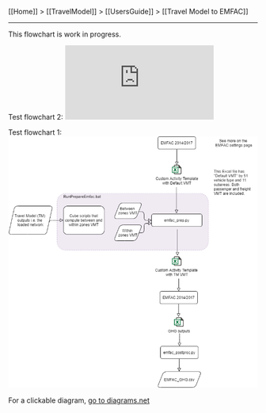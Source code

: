 [[Home]] > [[TravelModel]] > [[UsersGuide]] > [[Travel Model to EMFAC]]

***

This flowchart is work in progress.

Test flowchart 2: 
![](https://github.com/BayAreaMetro/travel-model-one/blob/master/model-files/scripts/emfac/emfac_flow_chart.pdf)

Test flowchart 1:
![](https://github.com/BayAreaMetro/travel-model-one/blob/master/model-files/scripts/emfac/emfac_flow_chart.png)

For a clickable diagram, [go to diagrams.net](https://viewer.diagrams.net/?highlight=0000ff&edit=_blank&layers=1&nav=1&title=emfac_flow_chart.drawio#R7Vxdd5s4EP01Pmf3wT58GLAf7SRO221208Zt2qceAbJRgxEFEdv99TsCYQPCH3GMkybpQ40GSQjN1Z07Em1LP5stLiMUelfUxX5LU9xFSz9vaVq%2F14e%2FuWGZGSxdyQzTiLiZSV0bbshvLIx5tYS4OC5VZJT6jIRlo0ODADusZENRROflahPql58aoimWDDcO8mXrLXGZl1l7mrW2v8Nk6uVPVk3xwjOUVxZvEnvIpfOCSb9o6WcRpSy7mi3OsM%2FnLp%2BX2%2FfLW%2F%2FjnXn54VP8C30Z%2FjP%2B92s762z0kCarV4hwwA7u%2BvLbwkp6t5%2FmP%2BwLc2h%2FGE8ms7bRzfq%2BR34iJky8LFvmMxjRJHAx70Vt6cO5Rxi%2BCZHD784BMmDz2MwXtyfE98%2BoT6O0rY5V18AW2F0Ue6s%2BYhbRO1yo1jctHZlwh0LHhHGoGQoU93xxMUH3OGJ4UXC7mIhLTGeYRUuokt%2B1xHsLUGs5qOdriHR7wuYV4ZEbkYDldNX3eurhQsz%2BAzwhO%2BIsiRmdgW3gMHLPZ0VTxngW%2Bojhlmb6MKShHcHVlF%2FNCQxcU87xBCVwS1O%2BXo0lVwKEQ35JZumqKTqOTx6BZTPwyTQAG6NhwfoR2di%2FpjFhhPK7NmV8bPrQ5zeGyLmbpjAp%2BHSS%2FoEq6cMGcZitbu5WlBcmZMFBMRTjOfcY47Qw4FOpjRw30DsEiGFCAIBRx%2BGzMXIRQ%2FDD7TEvUieZATzaqaHNvcCdOTK7lqVobbxwsN9WtV4nDKZNwcnQ%2ByU4qV0ZTnoNmvQjgKn2DbTdq7rg%2Bp%2BYsaVgbpQwytdhxDw6pQF4nnIgZGubBkxUU3kZB%2B6AMzTHg0%2Bdu8w0InysqZ%2BhJOr3Vqs%2BJ%2BGUB3JGVTYjKaABRyp2gdXF6NeDu1hbh3hB2DfeV8cQpe%2FiMfz6fJGPiReWqwHCbBca8eL34r11s7SUt3sYkGKaRA7eUk8XcRFFU8x2cwSfi62wjDBwBLkvR8A6kImm15QEbA1nva%2BU4WxWcJoNVLSqQHU1jMPRq0vovbgaDaAvRVNUmIMR%2FFgSoHcFpgJ44cWHUx%2FFsXDnDmSWA2BTJNLtl2OSIXOIqtWQSPfhJPIlxtF%2F9k%2FOwZqSrrus6Q3GXPjQiP8AzwMkPX4pR5vcITFQBwmmcS7E0pH4JLjLSabI51MIUYktaHyIloMIoysYKuXD47oTemrPsQ1RBnoazckdgZ9RRGftcYTugcdTddoe07Z4vrYrqvYLUy6gV4AMeIaVUVJWJoJ7ippGmJCIkg6AAEc14XNGXDelpTpYNgUh0ywvXLMGQkYNhLSHQwiKBRQ9QOeocmwae4QD6IKHai7xic9B56E4g96vhCvsYUXZ5GYo23wKDDWdKo84aWu2DPkPClz4W%2BX34sSGCUdxB66HNBVLIVAADqbgwLzmJMqmRTwEMhDeCwkcPwEG6Eik83gE%2BXjCng1%2BrArx1%2BiYla0ki9WmZLFhSHD5nATXEeZvfzGbIKdjI9aAXw5b2etQoVSTnqfMZVYR%2FJGrfk%2Bf9eQlnvI32PL9hb%2FGV3%2FDIkYzPmuBHWewroYZmrAwYZwHSAd38ni0q5VPEfeBpgSYzWl0tzENAmcg38c%2BnUaIJzMhjghMAXd7%2Bd71%2BsbuBBhSmlxoSOKhBnBN4UIrr2XN2nMt95uChW6%2BxqxklWGU8ot1unGUDGNn5qAap0kdunqFjHq9chdZLiSlDlJHhql3jFJXurJfFgLOR8tCtZBXiLcM2VBqh7xpZNX6upjb9dLIRnBoSlSf%2BfV3rx2O0FBinEfSy2pjFtn5c5RWLXLyVpU0pk6Edms1xAG7IZsSGcyFwY8QVEInzNoXkpKN%2BmG7bjUKry2nEk%2BXfW7Hy%2F7holeBtbGfijgg%2FazJHTY58iyxuQCPnYiEqQ5gHvcWgHIGwoDfsiHGYxysFDzfByW8%2BBsoOm4V9kEfjQDrhSIgV%2Fs1AqFu1%2FIAgXB4tijz3nDlcFn5ST5%2FFqKvsTWr1nBrv8ZjRlOSLteYBffcivW3S6S%2FVlflx6hP7DnT2i0oXp4YF0cE%2BaFAQYrvcURQFvDWwxX8VigVDwm2rrVno%2FW1qhA%2BUOprplnqxzTK%2FRxJ50NKUXpM39g%2BKqN2VI2qfFM%2B%2Bdh%2BCFwTAsU58PhqB7e%2BHQE3egTcrdmFa%2BoIuB5Le2SML4%2FgT3Keu5OBe%2BppGNioiAqjukWy926L0a%2Fsthj6fix8LOqztFcN16fdHLROA1e1KhiqJxD7wrXaUVdrRjJIAz7FVp8ln3i9ppXQJHE3zseGXsKLVj0W3Z%2BPKx319dOy8es%2BqvmzMVjOW%2FRu91AMljvq5p9MnwiDuYh6ZZ%2BBrTRcLsTqvsE40ndgezpij2%2FE38jgmZKBpOt7lU4OTxHM6niOpLo2D7pR3dWTddflu0swrD5CedtJOclOSrey8abpEgGedCel9yaG%2Flj%2BM7UqaVmHyiGpK0utdHUs%2FpMHLb6p2H9slRYNMaZ8hiQ%2BvKAxCyPqrD6%2BeFH6TKtHwdPpM%2Flzy1Qo%2F4Dw1XHi%2B42B6zkcrx7r305UnNKv%2BXql7qOjxs5Xe2%2Fb739u0FCrTG8cHDSkrvpNBQ3pSdauoLGjxaODRrBEtu59%2FvY5jn%2F9Dt%2F7njL22vIXI2%2Fr4m1dvOR1AcX1fxKQVV%2F%2FTwv6xf8%3D)

